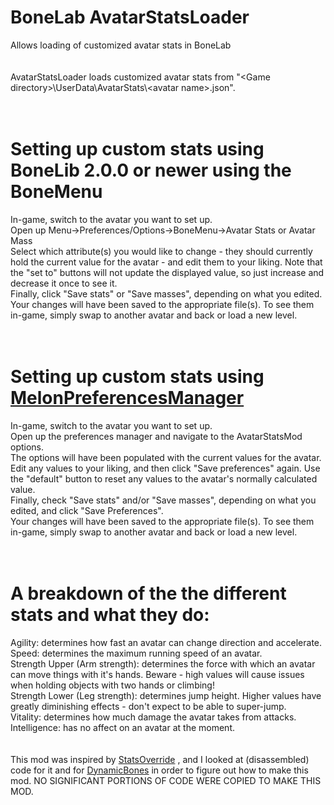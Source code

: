 # BoneLab AvatarStatsLoader
Allows loading of customized avatar stats in BoneLab<br/>
<br/>
<br/>
AvatarStatsLoader loads customized avatar stats from "\<Game directory\>\\UserData\\AvatarStats\\\<avatar name\>.json".<br/>
<br/>
<br/>
# Setting up custom stats using BoneLib 2.0.0 or newer using the BoneMenu
In-game, switch to the avatar you want to set up.<br/>
Open up Menu->Preferences/Options->BoneMenu->Avatar Stats or Avatar Mass<br/>
Select which attribute(s) you would like to change - they should currently hold the current value for the avatar - and edit them to your liking. Note that the "set to" buttons will not update the displayed value, so just increase and decrease it once to see it.<br/>
Finally, click "Save stats" or "Save masses", depending on what you edited.<br/>
Your changes will have been saved to the appropriate file(s). To see them in-game, simply swap to another avatar and back or load a new level.<br/>
<br/>
<br/>
# Setting up custom stats using [MelonPreferencesManager](https://github.com/sinai-dev/MelonPreferencesManager)
In-game, switch to the avatar you want to set up.<br/>
Open up the preferences manager and navigate to the AvatarStatsMod options.<br/>
The options will have been populated with the current values for the avatar.<br/>
Edit any values to your liking, and then click "Save preferences" again. Use the "default" button to reset any values to the avatar's normally calculated value.<br/>
Finally, check "Save stats" and/or "Save masses", depending on what you edited, and click "Save Preferences".<br/>
Your changes will have been saved to the appropriate file(s). To see them in-game, simply swap to another avatar and back or load a new level.<br/>
<br/>
<br/>
# A breakdown of the the different stats and what they do:<br/>
Agility: determines how fast an avatar can change direction and accelerate.<br/>
Speed: determines the maximum running speed of an avatar.<br/>
Strength Upper (Arm strength): determines the force with which an avatar can move things with it's hands. Beware - high values will cause issues when holding objects with two hands or climbing!<br/>
Strength Lower (Leg strength): determines jump height. Higher values have greatly diminishing effects - don't expect to be able to super-jump.<br/>
Vitality: determines how much damage the avatar takes from attacks.<br/>
Intelligence: has no affect on an avatar at the moment.<br/>
<br/>
<br/>
This mod was inspired by [StatsOverride](https://bonelab.thunderstore.io/package/extraes/StatOverride/) , and I looked at (disassembled) code for it and for [DynamicBones](https://bonelab.thunderstore.io/package/LlamasHere/Dynamic_Bones/) in order to figure out how to make this mod. NO SIGNIFICANT PORTIONS OF CODE WERE COPIED TO MAKE THIS MOD.<br/>